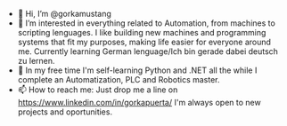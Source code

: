 - 👋 Hi, I’m @gorkamustang
- 👀 I’m interested in everything related to Automation, from machines to scripting lenguages. I like building new machines and programming systems that fit my purposes,
making life easier for everyone around me. Currently learning German lenguage/Ich bin gerade dabei deutsch zu lernen.
- 🌱 In my free time I'm self-learning Python and .NET all the while I complete an Automatization, PLC and Robotics master.
- 📫 How to reach me: Just drop me a line on https://www.linkedin.com/in/gorkapuerta/ I'm always open to new projects and oportunities.

<!---
gorkamustang/gorkamustang is a ✨ special ✨ repository because its `README.md` (this file) appears on your GitHub profile.
You can click the Preview link to take a look at your changes.
--->
